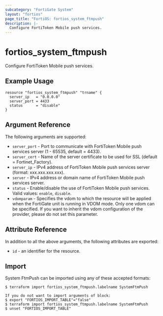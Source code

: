 ```yaml
---
subcategory: "FortiGate System"
layout: "fortios"
page_title: "FortiOS: fortios_system_ftmpush"
description: |-
  Configure FortiToken Mobile push services.
---
```


# fortios_system_ftmpush
Configure FortiToken Mobile push services.

## Example Usage

```hcl
resource "fortios_system_ftmpush" "trname" {
  server_ip   = "0.0.0.0"
  server_port = 4433
  status      = "disable"
}
```

## Argument Reference

The following arguments are supported:

* `server_port` - Port to communicate with FortiToken Mobile push services server (1 - 65535, default = 4433).
* `server_cert` - Name of the server certificate to be used for SSL (default = Fortinet_Factory).
* `server_ip` - IPv4 address of FortiToken Mobile push services server (format: xxx.xxx.xxx.xxx).
* `server` - IPv4 address or domain name of FortiToken Mobile push services server.
* `status` - Enable/disable the use of FortiToken Mobile push services. Valid values: `enable`, `disable`.
* `vdomparam` - Specifies the vdom to which the resource will be applied when the FortiGate unit is running in VDOM mode. Only one vdom can be specified. If you want to inherit the vdom configuration of the provider, please do not set this parameter.


## Attribute Reference

In addition to all the above arguments, the following attributes are exported:
* `id` - an identifier for the resource.

## Import

System FtmPush can be imported using any of these accepted formats:
```
$ terraform import fortios_system_ftmpush.labelname SystemFtmPush

If you do not want to import arguments of block:
$ export "FORTIOS_IMPORT_TABLE"="false"
$ terraform import fortios_system_ftmpush.labelname SystemFtmPush
$ unset "FORTIOS_IMPORT_TABLE"
```
